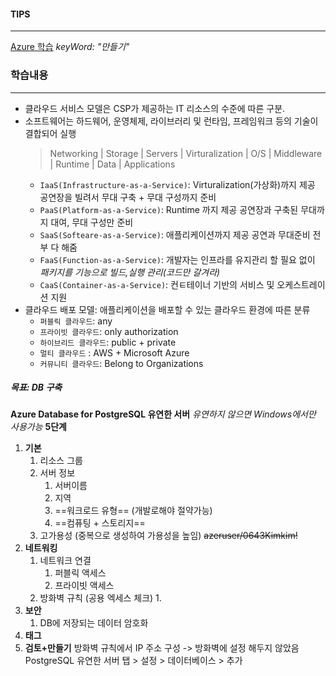 #### TIPS
---
[Azure 학습](https://learn.microsoft.com/ko-kr/training/azure/) _keyWord: "만들기"_
### 학습내용
---
- 클라우드 서비스 모델은 CSP가 제공하는 IT 리소스의 수준에 따른 구분.
- 소프트웨어는 하드웨어, 운영체제, 라이브러리 및 런타임, 프레임워크 등의 기술이 결합되어 실행
	> Networking | Storage | Servers | Virturalization | O/S | Middleware | Runtime | Data | Applications
	- `IaaS(Infrastructure-as-a-Service)`: Virturalization(가상화)까지 제공
		공연장을 빌려서 무대 구축 + 무대 구성까지 준비
	- `PaaS(Platform-as-a-Service)`: Runtime 까지 제공
		공연장과 구축된 무대까지 대여, 무대 구성만 준비
	- `SaaS(Softeare-as-a-Service)`: 애플리케이션까지 제공
		공연과 무대준비 전부 다 해줌
	- `FaaS(Function-as-a-Service)`: 개발자는 인프라를 유지관리 할 필요 없이 *패키지를 기능으로 빌드,실행 관리(코드만 갈겨라)*
	- `CaaS(Container-as-a-Service)`: 컨ㅌ테이너 기반의 서비스 및 오케스트레이션 지원
- 클라우드 배포 모델: 애플리케이션을 배포할 수 있는 클라우드 환경에 따른 분류
	- `퍼블릭 클라우드`: any
	- `프라이빗 클라우드`: only authorization
	- `하이브리드 클라우드`: public + private
	- `멀티 클라우드` : AWS + Microsoft Azure
	- `커뮤니티 클라우드`: Belong to Organizations
##### 목표: DB 구축
**Azure Database for PostgreSQL 유연한 서버**
	*유연하지 않으면 Windows에서만 사용가능*
**5단계**
1. **기본**
	1. 리소스 그룹
	2. 서버 정보
		1. 서버이름
		2. 지역
		3. ==워크로드 유형== (개발로해야 절약가능)
		4. ==컴퓨팅 + 스토리지==
	3. 고가용성 (중복으로 생성하여 가용성을 높임)
		~~azeruser/0643Kimkim!~~
1. **네트워킹**
	1. 네트워크 연결
		1. 퍼블릭 액세스
		2. 프라이빗 액세스
	2. 방화벽 규칙 (공용 엑세스 체크)
		1. 
2. **보안**
	1. DB에 저장되는 데이터 암호화
1. **태그**
2. **검토+만들기**
방화벽 규칙에서 IP 주소 구성 -> 방화벽에 설정 해두지 않았음
PostgreSQL 유연한 서버 탭 > 설정 > 데이터베이스 > 추가